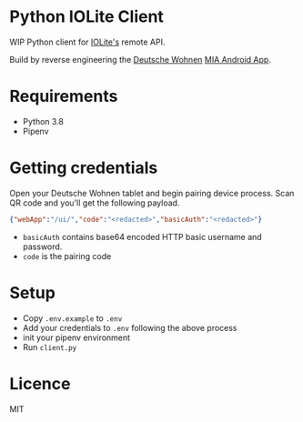# Python IOLite Client

WIP Python client for [IOLite's][0] remote API.

Build by reverse engineering the [Deutsche Wohnen][2] [MIA Android App][1].

# Requirements

- Python 3.8
- Pipenv

# Getting credentials

Open your Deutsche Wohnen tablet and begin pairing device process. Scan QR code and you'll get the following payload.

```json
{"webApp":"/ui/","code":"<redacted>","basicAuth":"<redacted>"}
```

- `basicAuth` contains base64 encoded HTTP basic username and password.
- `code` is the pairing code

# Setup

- Copy `.env.example` to `.env`
- Add your credentials to `.env` following the above process
- init your pipenv environment
- Run `client.py`

# Licence

MIT

[0]: https://iolite.de/
[1]: https://play.google.com/store/apps/details?id=de.iolite.client.android.mia
[2]: https://deutsche-wohnen.com/